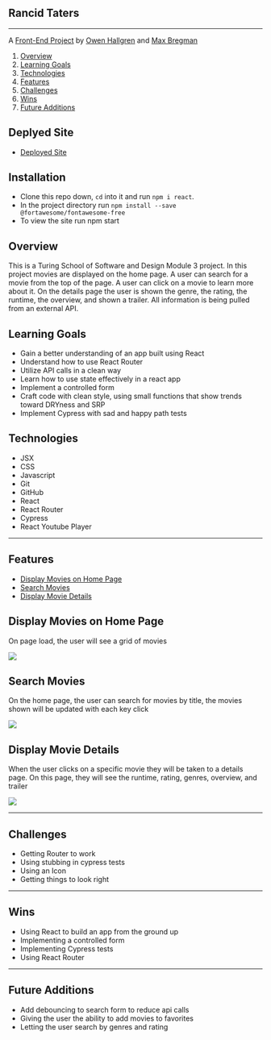 ## Rancid Taters
---

A [Front-End Project](https://github.com/owenhallgren/rancid-taters) by [Owen Hallgren](https://github.com/owenhallgren) and [Max Bregman](https://github.com/Max9545)



1. [Overview](#overview)
2. [Learning Goals](#learning-goals)
3. [Technologies](#technologies)
4. [Features](#features)
5. [Challenges](#challenges)
6. [Wins](#wins)
7. [Future Additions](#future-additions)

## Deplyed Site
* [Deployed Site](https://rancid-taters.vercel.app)

## Installation 
* Clone this repo down, `cd` into it and run `npm i react`.
* In the project directory run `npm install --save @fortawesome/fontawesome-free`
* To view the site run npm start




## Overview

This is a Turing School of Software and Design Module 3 project. In this project movies are displayed on the home page. A user can search for a movie from the top of the page. A user can click on a movie to learn more about it. On the details page the user is shown the genre, the rating, the runtime, the overview, and shown a trailer. All information is being pulled from an external API. 


## Learning Goals

* Gain a better understanding of an app built using React
* Understand how to use React Router
* Utilize API calls in a clean way
* Learn how to use state effectively in a react app
* Implement a controlled form
* Craft code with clean style, using small functions that show trends toward DRYness and SRP
* Implement Cypress with sad and happy path tests


## Technologies

* JSX
* CSS
* Javascript
* Git
* GitHub
* React
* React Router
* Cypress
* React Youtube Player

---
## Features

+ [Display Movies on Home Page](#display-movies-on-home-page)
+ [Search Movies](#search-movies)
+ [Display Movie Details](#display-movie-details)



## Display Movies on Home Page

On page load, the user will see a grid of movies


![](https://imgur.com/zQjvXNt)


## Search Movies


On the home page, the user can search for movies by title, the movies shown will be updated with each key click


![](https://media.giphy.com/media/38exZ6t7rN7AzulOHp/giphy.gif)


## Display Movie Details
When the user clicks on a specific movie they will be taken to a details page. On this page, they will see the runtime, rating, genres, overview, and trailer

![](https://media.giphy.com/media/FZrZOWlgzQ7xrZSqMR/giphy.gif)


---


## Challenges

* Getting Router to work 
* Using stubbing in cypress tests
* Using an Icon
* Getting things to look right


---
## Wins

* Using React to build an app from the ground up
* Implementing a controlled form
* Implementing Cypress tests
* Using React Router

---
## Future Additions

* Add debouncing to search form to reduce api calls
* Giving the user the ability to add movies to favorites
* Letting the user search by genres and rating
